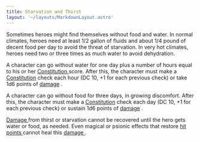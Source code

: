```yaml
---
title: Starvation and Thirst
layout: '~/layouts/MarkdownLayout.astro'
---
```

Sometimes heroes might find themselves without food and water. In normal
climates, heroes need at least 1/2 gallon of fluids and about 1/4 pound of
decent food per day to avoid the threat of starvation. In very hot climates,
heroes need two or three times as much water to avoid dehydration.

A character can go without water for one day plus a number of hours equal to
his or her [ Constitution ](/modern.d20.srd/basics/ability.scores) score.
After this, the character must make a [ Constitution](/modern.d20.srd/basics/ability.scores) check each hour (DC 10, +1 for each
previous check) or take 1d6 points of [ damage](/modern.d20.srd/combat/damage) .

A character can go without food for three days, in growing discomfort. After
this, the character must make a [ Constitution](/modern.d20.srd/basics/ability.scores) check each day (DC 10, +1 for each
previous check) or sustain 1d6 points of [ damage](/modern.d20.srd/combat/damage) .

[ Damage ](/modern.d20.srd/combat/damage) from thirst or starvation cannot be
recovered until the hero gets water or food, as needed. Even magical or
psionic effects that restore [ hit points ](/modern.d20.srd/combat/hit.points)
cannot heal this [ damage ](/modern.d20.srd/combat/damage) .

